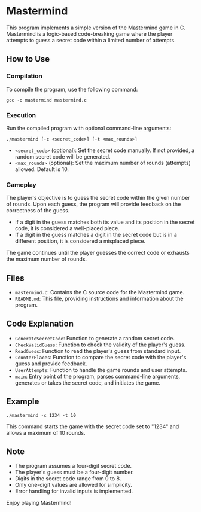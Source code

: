 # Mastermind  

This program implements a simple version of the Mastermind game in C. Mastermind is a logic-based code-breaking game where the player attempts to guess a secret code within a limited number of attempts.

## How to Use

### Compilation

To compile the program, use the following command:

```
gcc -o mastermind mastermind.c
```

### Execution

Run the compiled program with optional command-line arguments:

```
./mastermind [-c <secret_code>] [-t <max_rounds>]
```

- `<secret_code>` (optional): Set the secret code manually. If not provided, a random secret code will be generated.
- `<max_rounds>` (optional): Set the maximum number of rounds (attempts) allowed. Default is 10.

### Gameplay

The player's objective is to guess the secret code within the given number of rounds. Upon each guess, the program will provide feedback on the correctness of the guess.

- If a digit in the guess matches both its value and its position in the secret code, it is considered a well-placed piece.
- If a digit in the guess matches a digit in the secret code but is in a different position, it is considered a misplaced piece.

The game continues until the player guesses the correct code or exhausts the maximum number of rounds.

## Files

- `mastermind.c`: Contains the C source code for the Mastermind game.
- `README.md`: This file, providing instructions and information about the program.

## Code Explanation

- `GenerateSecretCode`: Function to generate a random secret code.
- `CheckValidGuess`: Function to check the validity of the player's guess.
- `ReadGuess`: Function to read the player's guess from standard input.
- `CounterPlaces`: Function to compare the secret code with the player's guess and provide feedback.
- `UserAttempts`: Function to handle the game rounds and user attempts.
- `main`: Entry point of the program, parses command-line arguments, generates or takes the secret code, and initiates the game.

## Example

```
./mastermind -c 1234 -t 10
```

This command starts the game with the secret code set to "1234" and allows a maximum of 10 rounds.

## Note

- The program assumes a four-digit secret code.
- The player's guess must be a four-digit number.
- Digits in the secret code range from 0 to 8.
- Only one-digit values are allowed for simplicity.
- Error handling for invalid inputs is implemented.

Enjoy playing Mastermind!
